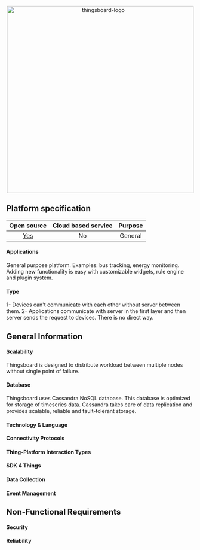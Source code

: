 <p align = "center">
  <img src="https://thingsboard.io/images/thingsboard_logo.png" width=500 alt="thingsboard-logo">
</p>

## Platform specification

| Open source | Cloud based service | Purpose |
|:-----------:|:--------------------:|:-------:|
| [Yes](https://github.com/thingsboard/thingsboard) | No | General |

#### Applications
General purpose platform. Examples: bus tracking, energy monitoring.
Adding new functionality is easy with customizable widgets, rule engine and plugin system.

#### Type
1- Devices can't communicate with each other without server between them.
2- Applications communicate with server in the first layer and then server sends the request to
devices. There is no direct way.

## General Information

#### Scalability
Thingsboard is designed to distribute workload between multiple nodes without
single point of failure.

#### Database
Thingsboard uses Cassandra NoSQL database.
This database is optimized for storage of
timeseries data. Cassandra takes care of data
replication and provides scalable, reliable
and fault-tolerant storage.

#### Technology & Language

#### Connectivity Protocols

#### Thing-Platform Interaction Types

#### SDK 4 Things

#### Data Collection

#### Event Management

## Non-Functional Requirements

#### Security

#### Reliability
